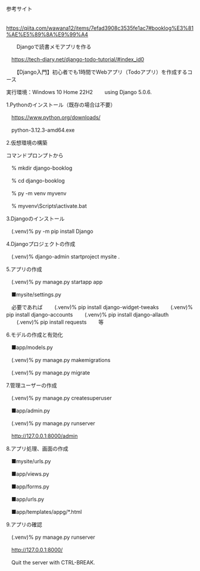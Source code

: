 参考サイト

　https://qiita.com/wawana12/items/7efad3908c3535fe1ac7#booklog%E3%81%AE%E5%89%8A%E9%99%A4

　　Djangoで読書メモアプリを作る

　https://tech-diary.net/django-todo-tutorial/#index_id0

　　【Django入門】初心者でも1時間でWebアプリ（Todoアプリ）を作成するコース

実行環境：Windows 10 Home 22H2
　　using Django 5.0.6.

1.Pythonのインストール（既存の場合は不要）

　https://www.python.org/downloads/

　python-3.12.3-amd64.exe

2.仮想環境の構築

コマンドプロンプトから

　% mkdir django-booklog

　% cd django-booklog

　% py -m venv myvenv

　% myvenv\Scripts\activate.bat

3.Djangoのインストール

　(.venv)% py -m pip install Django

4.Djangoプロジェクトの作成

　(.venv)% django-admin startproject mysite .

5.アプリの作成

　(.venv)% py manage.py startapp app

　■mysite/settings.py

　必要であれば
　　(.venv)% pip install django-widget-tweaks
　　(.venv)% pip install django-accounts
　　(.venv)% pip install django-allauth
　　(.venv)% pip install requests
　　等

6.モデルの作成と有効化

　■app/models.py

　(.venv)% py manage.py makemigrations

　(.venv)% py manage.py migrate

7.管理ユーザーの作成

　(.venv)% py manage.py createsuperuser

　■app/admin.py

　(.venv)% py manage.py runserver

　http://127.0.0.1:8000/admin

8.アプリ処理、画面の作成

　■mysite/urls.py

　■app/views.py

　■app/forms.py

　■app/urls.py

　■app/templates/appg/*.html

9.アプリの確認

　(.venv)% py manage.py runserver

　http://127.0.0.1:8000/

　Quit the server with CTRL-BREAK.
